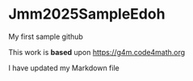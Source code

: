 # Jmm2025SampleEdoh
My first sample github

This work is **based** upon <https://g4m.code4math.org>

I have updated my Markdown file
